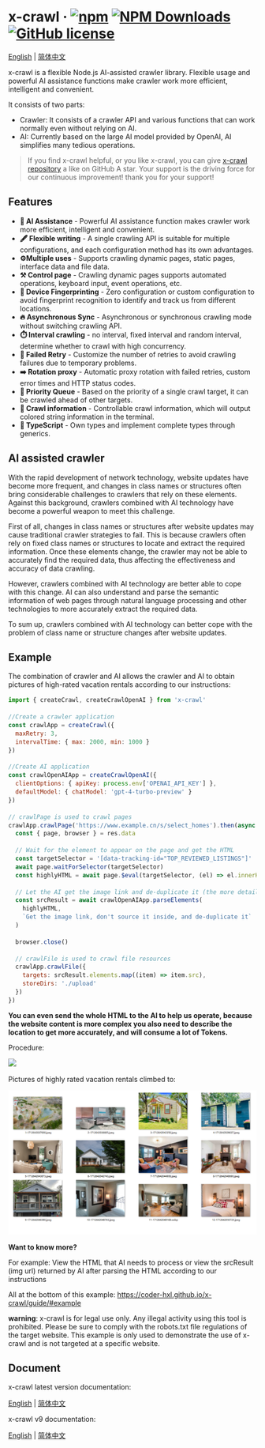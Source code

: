 # x-crawl · [![npm](https://img.shields.io/npm/v/x-crawl.svg)](https://www.npmjs.com/package/x-crawl) [![NPM Downloads](https://img.shields.io/npm/dt/x-crawl)](https://www.npmjs.com/package/x-crawl) [![GitHub license](https://img.shields.io/badge/license-MIT-blue.svg)](https://github.com/coder-hxl/x-crawl/blob/main/LICENSE)

[English](https://coder-hxl.github.io/x-crawl) | [简体中文](https://coder-hxl.github.io/x-crawl/cn)

x-crawl is a flexible Node.js AI-assisted crawler library. Flexible usage and powerful AI assistance functions make crawler work more efficient, intelligent and convenient.

It consists of two parts:

- Crawler: It consists of a crawler API and various functions that can work normally even without relying on AI.
- AI: Currently based on the large AI model provided by OpenAI, AI simplifies many tedious operations.

> If you find x-crawl helpful, or you like x-crawl, you can give [x-crawl repository](https://github.com/coder-hxl/x-crawl) a like on GitHub A star. Your support is the driving force for our continuous improvement! thank you for your support!

## Features

- **🤖 AI Assistance** - Powerful AI assistance function makes crawler work more efficient, intelligent and convenient.
- **🖋️ Flexible writing** - A single crawling API is suitable for multiple configurations, and each configuration method has its own advantages.
- **⚙️Multiple uses** - Supports crawling dynamic pages, static pages, interface data and file data.
- **⚒️ Control page** - Crawling dynamic pages supports automated operations, keyboard input, event operations, etc.
- **👀 Device Fingerprinting** - Zero configuration or custom configuration to avoid fingerprint recognition to identify and track us from different locations.
- **🔥 Asynchronous Sync** - Asynchronous or synchronous crawling mode without switching crawling API.
- **⏱️ Interval crawling** - no interval, fixed interval and random interval, determine whether to crawl with high concurrency.
- **🔄 Failed Retry** - Customize the number of retries to avoid crawling failures due to temporary problems.
- **➡️ Rotation proxy** - Automatic proxy rotation with failed retries, custom error times and HTTP status codes.
- **🚀 Priority Queue** - Based on the priority of a single crawl target, it can be crawled ahead of other targets.
- **🧾 Crawl information** - Controllable crawl information, which will output colored string information in the terminal.
- **🦾 TypeScript** - Own types and implement complete types through generics.

## AI assisted crawler

With the rapid development of network technology, website updates have become more frequent, and changes in class names or structures often bring considerable challenges to crawlers that rely on these elements. Against this background, crawlers combined with AI technology have become a powerful weapon to meet this challenge.

First of all, changes in class names or structures after website updates may cause traditional crawler strategies to fail. This is because crawlers often rely on fixed class names or structures to locate and extract the required information. Once these elements change, the crawler may not be able to accurately find the required data, thus affecting the effectiveness and accuracy of data crawling.

However, crawlers combined with AI technology are better able to cope with this change. AI can also understand and parse the semantic information of web pages through natural language processing and other technologies to more accurately extract the required data.

To sum up, crawlers combined with AI technology can better cope with the problem of class name or structure changes after website updates.

## Example

The combination of crawler and AI allows the crawler and AI to obtain pictures of high-rated vacation rentals according to our instructions:

```js
import { createCrawl, createCrawlOpenAI } from 'x-crawl'

//Create a crawler application
const crawlApp = createCrawl({
  maxRetry: 3,
  intervalTime: { max: 2000, min: 1000 }
})

//Create AI application
const crawlOpenAIApp = createCrawlOpenAI({
  clientOptions: { apiKey: process.env['OPENAI_API_KEY'] },
  defaultModel: { chatModel: 'gpt-4-turbo-preview' }
})

// crawlPage is used to crawl pages
crawlApp.crawlPage('https://www.example.cn/s/select_homes').then(async (res) => {
  const { page, browser } = res.data

  // Wait for the element to appear on the page and get the HTML
  const targetSelector = '[data-tracking-id="TOP_REVIEWED_LISTINGS"]'
  await page.waitForSelector(targetSelector)
  const highlyHTML = await page.$eval(targetSelector, (el) => el.innerHTML)

  // Let the AI get the image link and de-duplicate it (the more detailed the description, the better)
  const srcResult = await crawlOpenAIApp.parseElements(
    highlyHTML,
    `Get the image link, don't source it inside, and de-duplicate it`
  )

  browser.close()

  // crawlFile is used to crawl file resources
  crawlApp.crawlFile({
    targets: srcResult.elements.map((item) => item.src),
    storeDirs: './upload'
  })
})
```

**You can even send the whole HTML to the AI to help us operate, because the website content is more complex you also need to describe the location to get more accurately, and will consume a lot of Tokens.**

Procedure:

![](https://raw.githubusercontent.com/coder-hxl/x-crawl/main/assets/example.gif)

Pictures of highly rated vacation rentals climbed to:

![](https://raw.githubusercontent.com/coder-hxl/x-crawl/main/assets/example.png)

**Want to know more?**

For example: View the HTML that AI needs to process or view the srcResult (img url) returned by AI after parsing the HTML according to our instructions

All at the bottom of this example: https://coder-hxl.github.io/x-crawl/guide/#example

**warning**: x-crawl is for legal use only. Any illegal activity using this tool is prohibited. Please be sure to comply with the robots.txt file regulations of the target website. This example is only used to demonstrate the use of x-crawl and is not targeted at a specific website.

## Document

x-crawl latest version documentation:

[English](https://coder-hxl.github.io/x-crawl) | [简体中文](https://coder-hxl.github.io/x-crawl/cn)

x-crawl v9 documentation:

[English](https://github.com/coder-hxl/x-crawl/blob/v9.0.0/README.md) | [简体中文](https://github.com/coder-hxl/x-crawl/blob/v9.0.0/docs/cn.md)
